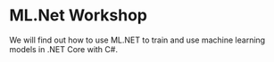 # ML.Net Workshop
We will find out how to use ML.NET to train and use machine learning models in .NET Core with C#.
